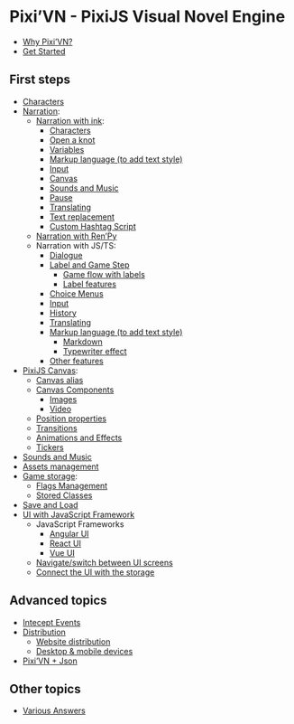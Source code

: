 # Pixi’VN - PixiJS Visual Novel Engine

* [Why Pixi’VN?](why)
* [Get Started](getting-started)

## First steps

* [Characters](character)
* [Narration](narration):
  * [Narration with ink](ink):
    * [Characters](ink-character)
    * [Open a knot](ink-label)
    * [Variables](ink-variables)
    * [Markup language (to add text style)](ink-markup)
    * [Input](ink-input)
    * [Canvas](ink-canvas)
    * [Sounds and Music](ink-sound)
    * [Pause](ink-pause)
    * [Translating](ink-translate)
    * [Text replacement](ink-replacement)
    * [Custom Hashtag Script](ink-hashtag)
  * [Narration with Ren’Py](renpy)
  * Narration with JS/TS:
    * [Dialogue](dialogue)
    * [Label and Game Step](labels)
      * [Game flow with labels](labels-flow)
      * [Label features](labels-advanced)
    * [Choice Menus](choices)
    * [Input](input)
    * [History](history)
    * [Translating](translate)
    * [Markup language (to add text style)](markup)
      * [Markdown](markup-markdown)
      * [Typewriter effect](markup-typewriter)
    * [Other features](other-narrative-features)
* [PixiJS Canvas](canvas):
  * [Canvas alias](canvas-alias)
  * [Canvas Components](canvas-components)
    * [Images](canvas-images)
    * [Video](canvas-videos)
  * [Position properties](canvas-position)
  * [Transitions](transition)
  * [Animations and Effects](animations-effects)
  * [Tickers](tickers)
* [Sounds and Music](sound)
* [Assets management](assets-management)
* [Game storage](storage):
  * [Flags Management](flags)
  * [Stored Classes](stored-classes)
* [Save and Load](save)
* [UI with JavaScript Framework](interface)
  * JavaScript Frameworks
    * [Angular UI](interface-angular)
    * [React UI](interface-react)
    * [Vue UI](interface-vue)
  * [Navigate/switch between UI screens](interface-navigate)
  * [Connect the UI with the storage](interface-connect-storage)

## Advanced topics

* [Intecept Events](intercept-events)
* [Distribution](distribution)
  * [Website distribution](distribution-website)
  * [Desktop & mobile devices](distribution-desktop-mobile)
* [Pixi’VN + Json](pixi-vn-json)

## Other topics

* [Various Answers](various-answers)
